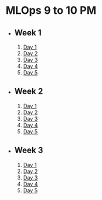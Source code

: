 # MLOps 9 to 10 PM

- ## Week 1

   1. [Day 1](https://www.facebook.com/iCodeguru/videos/346560441764322)
   2. [Day 2](https://www.facebook.com/iCodeguru/videos/454133547091032)
   3. [Day 3](https://www.facebook.com/iCodeguru/videos/1220286688955428)
   4. [Day 4](https://www.facebook.com/iCodeguru/videos/1605038103674821)
   5. [Day 5](https://www.facebook.com/iCodeguru/videos/2162006950835936)

- ## Week 2

   1. [Day 1](https://www.facebook.com/iCodeguru/videos/7567240033334692)
   2. [Day 2](https://www.facebook.com/watch/?v=1554139908768364)
   3. [Day 3](https://www.facebook.com/iCodeguru/videos/962745408397435)
   4. [Day 4](https://www.facebook.com/iCodeguru/videos/465443779261580)
   5. [Day 5](https://www.facebook.com/iCodeguru/videos/1490391061851827)

- ## Week 3

   1. [Day 1](https://www.facebook.com/iCodeguru/videos/6297909290334049)
   2. [Day 2](https://www.facebook.com/iCodeguru/videos/3212774112189685)
   3. [Day 3]()
   4. [Day 4]()
   5. [Day 5]()

<!-- - ## Week 

   1. [Day 1]()
   2. [Day 2]()
   3. [Day 3]()
   4. [Day 4]()
   5. [Day 5]() -->
